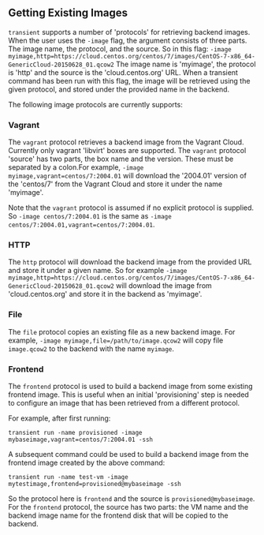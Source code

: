 ## Getting Existing Images

`transient` supports a number of 'protocols' for retrieving backend images.
When the user uses the `-image` flag, the argument consists of three parts.
The image name, the protocol, and the source. So in this flag:
`-image myimage,http=https://cloud.centos.org/centos/7/images/CentOS-7-x86_64-GenericCloud-20150628_01.qcow2`
The image name is 'myimage', the protocol is 'http' and the source is the
'cloud.centos.org' URL. When a transient command has been run with this
flag, the image will be retrieved using the given protocol, and stored
under the provided name in the backend.

The following image protocols are currently supports:

### Vagrant

The `vagrant` protocol retrieves a backend image from the Vagrant Cloud.
Currently only vagrant 'libvirt' boxes are supported. The `vagrant` protocol
'source' has two parts, the box name and the version. These must be separated
by a colon.For example, `-image myimage,vagrant=centos/7:2004.01` will download
the '2004.01' version of the 'centos/7' from the Vagrant Cloud and store it under
the name 'myimage'.

Note that the `vagrant` protocol is assumed if no explicit protocol is
supplied. So `-image centos/7:2004.01` is the same as
`-image centos/7:2004.01,vagrant=centos/7:2004.01`.

### HTTP

The `http` protocol will download the backend image from the provided
URL and store it under a given name. So for example
`-image myimage,http=https://cloud.centos.org/centos/7/images/CentOS-7-x86_64-GenericCloud-20150628_01.qcow2`
will download the image from 'cloud.centos.org' and store it in the
backend as 'myimage'.

### File

The `file` protocol copies an existing file as a new backend image. For
example, `-image myimage,file=/path/to/image.qcow2` will copy file `image.qcow2`
to the backend with the name `myimage`.

### Frontend

The `frontend` protocol is used to build a backend image from some
existing frontend image. This is useful when an initial 'provisioning'
step is needed to configure an image that has been retrieved from a
different protocol.

For example, after first running:

`transient run -name provisioned -image mybaseimage,vagrant=centos/7:2004.01 -ssh`

A subsequent command could be used to build a backend image from the
frontend image created by the above command:

`transient run -name test-vm -image mytestimage,frontend=provisioned@mybaseimage -ssh`

So the protocol here is `frontend` and the source is `provisioned@mybaseimage`.
For the `frontend` protocol, the source has two parts: the VM name and the
backend image name for the frontend disk that will be copied to the backend.
